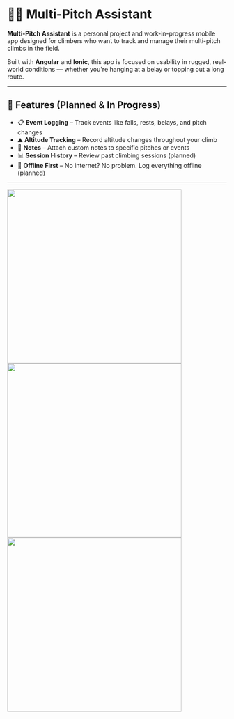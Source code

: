 # 🧗‍♂️ Multi-Pitch Assistant

**Multi-Pitch Assistant** is a personal project and work-in-progress mobile app designed for climbers who want to track and manage their multi-pitch climbs in the field.

Built with **Angular** and **Ionic**, this app is focused on usability in rugged, real-world conditions — whether you're hanging at a belay or topping out a long route.

---

## 🚀 Features (Planned & In Progress)

- 📋 **Event Logging** – Track events like falls, rests, belays, and pitch changes
- ⛰️ **Altitude Tracking** – Record altitude changes throughout your climb
- 📝 **Notes** – Attach custom notes to specific pitches or events
- 📊 **Session History** – Review past climbing sessions (planned)
- 🔄 **Offline First** – No internet? No problem. Log everything offline (planned)

---
<img src="https://github.com/user-attachments/assets/2e7303ef-bbdf-4d48-8f72-17c0fb6e352e" width="400"/>
<img src="https://github.com/user-attachments/assets/78c7203a-4ba7-42fc-9624-23c94694efeb" width="400"/>
<img src="https://github.com/user-attachments/assets/616114bb-defe-4b4c-b33d-7e6f53b55e4d" width="400"/>

